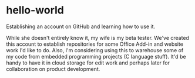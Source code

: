 # hello-world

Establishing an account on GitHub and learning how to use it.

While she doesn't entirely know it, my wife is my beta tester. We've created this account to establish repositories for some Office Add-in and website work I'd like to do. Also, I'm considering using this to warehouse some of my code from embedded programming projects (C language stuff). It'd be handy to have it in cloud storage for edit work and perhaps later for collaboration on product development.
